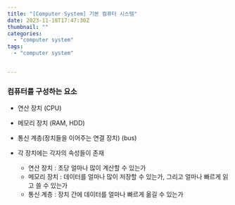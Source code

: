 ```yaml
---
title: "[Computer System] 기본 컴퓨터 시스템"
date: 2023-11-18T17:47:30Z
thumbnail: ""
categories:
  - "computer system"
tags:
  - "computer system"


---
```

<!--more-->

### 컴퓨터를 구성하는 요소
- 연산 장치 (CPU)
- 메모리 장치 (RAM, HDD)
- 통신 계층(장치들을 이어주는 연결 장치) (bus)

- 각 장치에는 각자의 속성들이 존재
    - 연산 장치 : 초당 얼마나 많이 계산할 수 있는가
    - 메모리 장치 : 데이터를 얼마나 많이 저장할 수 있는가, 그리고 얼마나 빠르게 읽고 쓸 수 있는가
    - 통신 계층 : 장치 간에 데이터를 얼마나 빠르게 옮길 수 있는가

